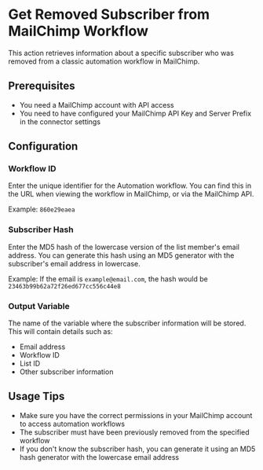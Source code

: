 # Get Removed Subscriber from MailChimp Workflow

This action retrieves information about a specific subscriber who was removed from a classic automation workflow in MailChimp.

## Prerequisites

- You need a MailChimp account with API access
- You need to have configured your MailChimp API Key and Server Prefix in the connector settings

## Configuration

### Workflow ID

Enter the unique identifier for the Automation workflow. You can find this in the URL when viewing the workflow in MailChimp, or via the MailChimp API.

Example: `860e29eaea`

### Subscriber Hash

Enter the MD5 hash of the lowercase version of the list member's email address. You can generate this hash using an MD5 generator with the subscriber's email address in lowercase.

Example: If the email is `example@email.com`, the hash would be `23463b99b62a72f26ed677cc556c44e8`

### Output Variable

The name of the variable where the subscriber information will be stored. This will contain details such as:

- Email address
- Workflow ID
- List ID
- Other subscriber information

## Usage Tips

- Make sure you have the correct permissions in your MailChimp account to access automation workflows
- The subscriber must have been previously removed from the specified workflow
- If you don't know the subscriber hash, you can generate it using an MD5 hash generator with the lowercase email address